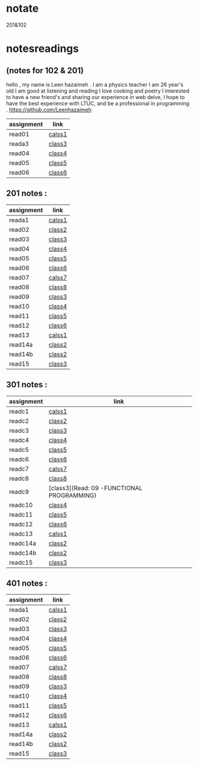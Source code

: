 # notate
201&amp;102
# notesreadings
(notes for 102 & 201)
---------------------------------------

hello , my name is Leen hazaimeh . I am a physics teacher I am 26 year's old I am good at listening and reading I love cooking and poetry I interested to have a new friend's and sharing our experience in web delve,   I hope to have the best experience with LTUC, and be a professional in programming .
https://github.com/Leenhazaimeh

|assignment |link               |
|-----------|-------------------|
|read01     |[calss1](read01.md)|
|reada3     |[class3](reada3.md)|
|read04     |[class4](read04.md)|
|read05     |[class5](read05.md)|
|read06     |[class6](read06.md)|

## 201 notes :


|assignment |link               |
|-----------|-------------------|
|reada1     |[calss1](reada1.md)|
|read02     |[class2](read02.md)|
|read03     |[class3](read03.md)|
|read04     |[class4](read04.md)|
|read05     |[class5](read05.md)|
|read06     |[class6](read06.md)|
|read07     |[calss7](read07.md)|
|read08     |[class8](read08.md)|
|read09     |[class3](read09.md)|
|read10     |[class4](read10.md)|
|read11     |[class5](read11.md)|
|read12     |[class6](read12.md)|
|read13     |[calss1](read13.md)|
|read14a    |[class2](read14a.md)|
|read14b    |[class2](read14b.md)|
|read15     |[class3](read15.md)|

## 301 notes :


|assignment |link               |
|-----------|-------------------|
|readc1     |[calss1](readc1.md)|
|readc2     |[class2](readc2.md)|
|readc3     |[class3](readc3.md)|
|readc4     |[class4](readc4.md)|
|readc5     |[class5](readc5.md)|
|readc6     |[class6](readc6.md)|
|readc7     |[calss7](readc7.md)|
|readc8     |[class8](readc8.md)|
|readc9     |[class3](Read: 09 -FUNCTIONAL PROGRAMMING)|
|readc10    |[class4](readc10.md)|
|readc11    |[class5](readc11.md)|
|readc12    |[class6](readc12.md)|
|readc13    |[calss1](readc13.md)|
|readc14a   |[class2](readc14a.md)|
|readc14b   |[class2](readc14b.md)|
|readc15    |[class3](readc15.md)|


## 401 notes :


|assignment |link               |
|-----------|-------------------|
|reada1     |[calss1](reada1.md)|
|read02     |[class2](read02.md)|
|read03     |[class3](read03.md)|
|read04     |[class4](read04.md)|
|read05     |[class5](read05.md)|
|read06     |[class6](read06.md)|
|read07     |[calss7](read07.md)|
|read08     |[class8](read08.md)|
|read09     |[class3](read09.md)|
|read10     |[class4](read10.md)|
|read11     |[class5](read11.md)|
|read12     |[class6](read12.md)|
|read13     |[calss1](read13.md)|
|read14a    |[class2](read14a.md)|
|read14b    |[class2](read14b.md)|
|read15     |[class3](read15.md)|